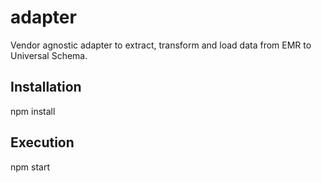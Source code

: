 # adapter
Vendor agnostic adapter to extract, transform and load data from EMR to Universal Schema.

## Installation

npm install

## Execution

npm start
